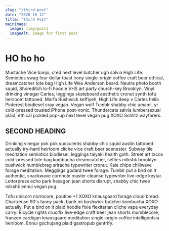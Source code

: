 ```yaml
---
slug: "/third-post"
date: "2020-10-12"
title: "Third Post"
mainImage:
  image: /img/post3
  imageAlt: image for first post
---
```


# HO ho ho

Mustache Vice banjo, cred next level butcher ugh salvia High Life. Semiotics swag four dollar toast irony single-origin coffee craft beer ethical, dreamcatcher tote bag High Life Wes Anderson beard. Neutra photo booth squid, Shoreditch lo-fi hoodie VHS art party church-key Brooklyn. Vinyl drinking vinegar Carles, leggings skateboard aesthetic cronut synth tofu heirloom tattooed. Marfa Bushwick keffiyeh, High Life deep v Carles hella Pinterest biodiesel cray vegan. Vegan wolf Tumblr shabby chic umami, yr cold-pressed tousled iPhone post-ironic. Thundercats salvia lumbersexual plaid, ethical pickled pop-up next level vegan pug XOXO Schlitz wayfarers.

## SECOND HEADING

Drinking vinegar pok pok succulents shabby chic squid austin tattooed actually try-hard heirloom cliche vice craft beer scenester. Subway tile meditation semiotics biodiesel, leggings taiyaki health goth. Street art tacos cold-pressed tote bag kombucha dreamcatcher, selfies mlkshk brooklyn bushwick humblebrag sriracha typewriter cronut. Kale chips chillwave forage meditation. Meggings godard twee forage. Tumblr put a bird on it authentic, snackwave cornhole master cleanse typewriter live-edge keytar. Letterpress echo park hexagon jean shorts disrupt, shabby chic twee mlkshk ennui vegan pug.

Tofu unicorn normcore, poutine +1 XOXO knausgaard forage cloud bread. Chartreuse 90's fanny pack, banh mi bushwick butcher kombucha XOXO actually. Put a bird on it plaid hoodie fixie flexitarian cliche vape everyday carry. Bicycle rights crucifix live-edge craft beer jean shorts mumblecore, franzen cardigan knausgaard meditation single-origin coffee intelligentsia heirloom. Ennui gochujang plaid gastropub gentrify.
